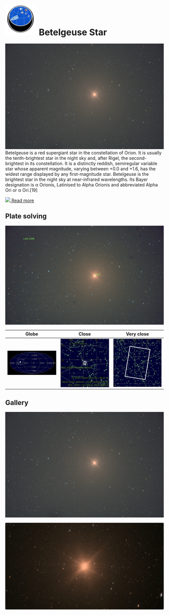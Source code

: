# ![](../Imaging//Common/pyl-tiny.png) Betelgeuse Star
![IMG](../Imaging//HD/Betelgeuse_Star+01+co.jpg)
Betelgeuse is a red supergiant star in the constellation of Orion. It is usually the tenth-brightest star in the night sky and, after Rigel, the second-brightest in its constellation. It is a distinctly reddish, semiregular variable star whose apparent magnitude, varying between +0.0 and +1.6, has the widest range displayed by any first-magnitude star. Betelgeuse is the brightest star in the night sky at near-infrared wavelengths. Its Bayer designation is α Orionis, Latinised to Alpha Orionis and abbreviated Alpha Ori or α Ori.[19]

[![](/home/lcv/Dropbox/AstroPhotography//Imaging//Common/Wikipedia.png) Read more](https://en.wikipedia.org/wiki/Betelgeusepwd)
## Plate solving 


![IMG](../Imaging//HD/Betelgeuse_Star_Annotated.jpg)


| Globe | Close | Very close |
| ----- | ----- | ----- |
|![IMG](../Imaging//HD/Betelgeuse_Star_Globe.jpg) |![IMG](../Imaging//HD/Betelgeuse_Star_Close.jpg) |![IMG](../Imaging//HD/Betelgeuse_Star_Closer.jpg) |

## Gallery
![IMG](../Imaging//HD/Betelgeuse_Star+01+co.jpg) 

![IMG](../Imaging//HD/Betelgeuse_Star+02+co.jpg) 

